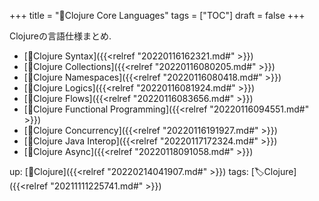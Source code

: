+++
title = "📂Clojure Core Languages"
tags = ["TOC"]
draft = false
+++

Clojureの言語仕様まとめ.

-   [📝Clojure Syntax]({{<relref "20220116162321.md#" >}})
-   [📝Clojure Collections]({{<relref "20220116080205.md#" >}})
-   [📝Clojure Namespaces]({{<relref "20220116080418.md#" >}})
-   [📝Clojure Logics]({{<relref "20220116081924.md#" >}})
-   [📝Clojure Flows]({{<relref "20220116083656.md#" >}})
-   [📝Clojure Functional Programming]({{<relref "20220116094551.md#" >}})
-   [📝Clojure Concurrency]({{<relref "20220116191927.md#" >}})
-   [📝Clojure Java Interop]({{<relref "20220117172324.md#" >}})
-   [📝Clojure Async]({{<relref "20220118091058.md#" >}})

up: [📂Clojure]({{<relref "20220214041907.md#" >}}) tags: [🏷Clojure]({{<relref "20211111225741.md#" >}})
